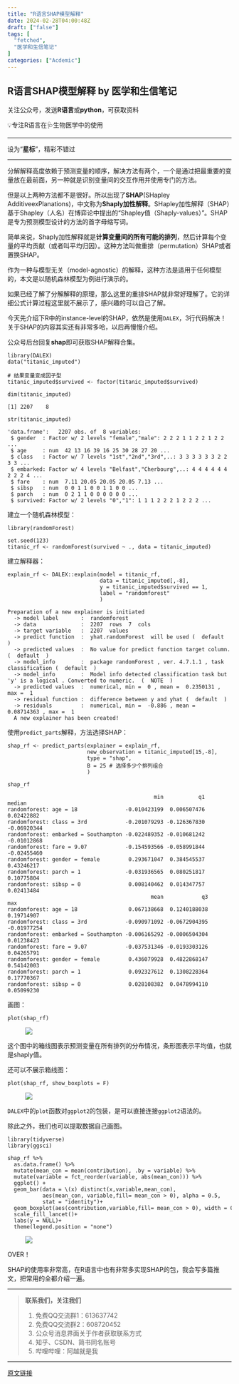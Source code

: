 ```yaml
---
title: "R语言SHAP模型解释"
date: 2024-02-28T04:00:48Z
draft: ["false"]
tags: [
  "fetched",
  "医学和生信笔记"
]
categories: ["Acdemic"]
---
```

R语言SHAP模型解释 by 医学和生信笔记
------
<div><section><span>关注公众号，发送</span><strong>R语言</strong><span>或</span><strong>python</strong><span>，可获取资料</span><span></span></section><section><mp-common-profile data-pluginname="mpprofile" data-id="MzUzOTQzNzU0NA==" data-headimg="http://mmbiz.qpic.cn/mmbiz_png/tpAC6lR84R9YDc8IDhqWAHTrZsMuhDpFlw4scqOl1ZVWpeY77cdibaSzPeGALfkEhdVpwHzVibHCRSYZg4csB43g/0?wx_fmt=png" data-nickname="医学和生信笔记" data-alias="yxhsxbj" data-signature="外科医生👨‍⚕️的R语言和生信学习🔖" data-from="2" data-weuitheme="light"></mp-common-profile></section><section data-role="outer" label="edit by 135editor"><section data-role="paragraph"><section data-role="outer" label="edit by 135editor"><section data-role="paragraph"><section data-role="outer" label="edit by 135editor"><section data-role="paragraph"><section data-role="outer"><section data-role="outer" label="edit by 135editor"><section data-tools="135编辑器" data-id="28"><p data-brushtype="text" hm_fix="440:185"><span>💡专注R语言在🩺生物医学中的使用</span></p></section></section></section></section></section><hr><section data-tool="mdnice编辑器" data-website="https://www.mdnice.com"><p data-tool="mdnice编辑器"><span><span>设为“</span><strong><span>星标</span></strong><span>”，精彩不错过</span></span><br></p><hr><p data-tool="mdnice编辑器"><span><strong></strong></span></p><section data-tool="mdnice编辑器" data-website="https://www.mdnice.com"><p data-tool="mdnice编辑器">分解解释高度依赖于预测变量的顺序，解决方法有两个，一个是通过把最重要的变量放在最前面，另一种就是识别变量间的交互作用并使用专门的方法。</p><p data-tool="mdnice编辑器">但是以上两种方法都不是很好。所以出现了<strong>SHAP</strong>(SHapley AdditiveexPlanations)，中文称为<strong>Shaply加性解释</strong>。SHapley加性解释（SHAP）基于Shapley（人名）在博弈论中提出的“Shapley值（Shaply-values）”。SHAP是专为预测模型设计的方法的首字母缩写词。</p><p data-tool="mdnice编辑器">简单来说，Shaply加性解释就是<strong>计算变量间的所有可能的排列</strong>，然后计算每个变量的平均贡献（或者叫平均归因）。这种方法叫做重排（permutation）SHAP或者置换SHAP。</p><p data-tool="mdnice编辑器">作为一种与模型无关（model-agnostic）的解释，这种方法是适用于任何模型的，本文是以随机森林模型为例进行演示的。</p><p data-tool="mdnice编辑器">如果已经了解了分解解释的原理，那么这里的重排SHAP就非常好理解了。它的详细公式计算过程这里就不展示了，感兴趣的可以自己了解。</p><p data-tool="mdnice编辑器">今天先介绍下R中的instance-level的SHAP，依然是使用<code>DALEX</code>，3行代码解决！关于SHAP的内容其实还有非常多哈，以后再慢慢介绍。</p><p data-tool="mdnice编辑器">公众号后台回复<strong>shap</strong>即可获取SHAP解释合集。</p><pre data-tool="mdnice编辑器"><code><span>library</span>(DALEX)<br>data(<span>"titanic_imputed"</span>)<br><br><span># 结果变量变成因子型</span><br>titanic_imputed$survived &lt;- factor(titanic_imputed$survived)<br><br>dim(titanic_imputed)<br></code></pre><pre data-tool="mdnice编辑器"><code>[1] 2207    8<br></code></pre><pre data-tool="mdnice编辑器"><code>str(titanic_imputed)<br></code></pre><pre data-tool="mdnice编辑器"><code>'data.frame':   2207 obs. of  8 variables:<br> $ gender  : Factor w/ 2 levels "female","male": 2 2 2 1 1 2 2 1 2 2 ...<br> $ age     : num  42 13 16 39 16 25 30 28 27 20 ...<br> $ class   : Factor w/ 7 levels "1st","2nd","3rd",..: 3 3 3 3 3 3 2 2 3 3 ...<br> $ embarked: Factor w/ 4 levels "Belfast","Cherbourg",..: 4 4 4 4 4 4 2 2 2 4 ...<br> $ fare    : num  7.11 20.05 20.05 20.05 7.13 ...<br> $ sibsp   : num  0 0 1 1 0 0 1 1 0 0 ...<br> $ parch   : num  0 2 1 1 0 0 0 0 0 0 ...<br> $ survived: Factor w/ 2 levels "0","1": 1 1 1 2 2 2 1 2 2 2 ...<br></code></pre><p data-tool="mdnice编辑器">建立一个随机森林模型：</p><pre data-tool="mdnice编辑器"><code><span>library</span>(randomForest)<br><br>set.seed(<span>123</span>)<br>titanic_rf &lt;- randomForest(survived ~ ., data = titanic_imputed)<br></code></pre><p data-tool="mdnice编辑器">建立解释器：</p><pre data-tool="mdnice编辑器"><code>explain_rf &lt;- DALEX::explain(model = titanic_rf,<br>                             data = titanic_imputed[,-<span>8</span>],<br>                             y = titanic_imputed$survived == <span>1</span>,<br>                             label = <span>"randomforest"</span><br>                             )<br></code></pre><pre data-tool="mdnice编辑器"><code>Preparation of a new explainer is initiated<br>  -&gt; model label       :  randomforest <br>  -&gt; data              :  2207  rows  7  cols <br>  -&gt; target variable   :  2207  values <br>  -&gt; predict function  :  yhat.randomForest  will be used (  default  )<br>  -&gt; predicted values  :  No value for predict function target column. (  default  )<br>  -&gt; model_info        :  package randomForest , ver. 4.7.1.1 , task classification (  default  ) <br>  -&gt; model_info        :  Model info detected classification task but 'y' is a logical . Converted to numeric.  (  NOTE  )<br>  -&gt; predicted values  :  numerical, min =  0 , mean =  0.2350131 , max =  1  <br>  -&gt; residual function :  difference between y and yhat (  default  )<br>  -&gt; residuals         :  numerical, min =  -0.886 , mean =  0.08714363 , max =  1  <br>  A new explainer has been created!<br></code></pre><p data-tool="mdnice编辑器">使用<code>predict_parts</code>解释，方法选择SHAP：</p><pre data-tool="mdnice编辑器"><code>shap_rf &lt;- predict_parts(explainer = explain_rf,<br>                         new_observation = titanic_imputed[<span>15</span>,-<span>8</span>],<br>                         type = <span>"shap"</span>,<br>                         B = <span>25</span> <span># 选择多少个排列组合</span><br>                         )<br><br>shap_rf<br></code></pre><pre data-tool="mdnice编辑器"><code>                                              min           q1      median<br>randomforest: age = 18               -0.010423199  0.006507476  0.02422882<br>randomforest: class = 3rd            -0.201079293 -0.126367830 -0.06920344<br>randomforest: embarked = Southampton -0.022489352 -0.010681242 -0.01012868<br>randomforest: fare = 9.07            -0.154593566 -0.058991844 -0.02455460<br>randomforest: gender = female         0.293671047  0.384545537  0.43246217<br>randomforest: parch = 1              -0.031936565  0.080251817  0.10775804<br>randomforest: sibsp = 0               0.008140462  0.014347757  0.02413484<br>                                             mean            q3         max<br>randomforest: age = 18                0.067138668  0.1240188038  0.19714907<br>randomforest: class = 3rd            -0.090971092 -0.0672904395 -0.01977254<br>randomforest: embarked = Southampton -0.006165292 -0.0006504304  0.01238423<br>randomforest: fare = 9.07            -0.037531346 -0.0193303126  0.04265791<br>randomforest: gender = female         0.436079928  0.4822868147  0.54142003<br>randomforest: parch = 1               0.092327612  0.1308228364  0.17770367<br>randomforest: sibsp = 0               0.028108382  0.0478994110  0.05099230<br></code></pre><p data-tool="mdnice编辑器">画图：</p><pre data-tool="mdnice编辑器"><code>plot(shap_rf)<br></code></pre><figure data-tool="mdnice编辑器"><img data-imgfileid="100017301" data-ratio="0.7142857142857143" data-type="png" data-w="672" data-src="https://mmbiz.qpic.cn/mmbiz_png/tpAC6lR84R8WE3ibcwhXvgygSU49iapg7ASceOia9QGFUPTXicM4LludNw5NpDMlrEYyd8gKjgOcO3KribIAxlOqPmw/640?wx_fmt=png&amp;from=appmsg" src="https://mmbiz.qpic.cn/mmbiz_png/tpAC6lR84R8WE3ibcwhXvgygSU49iapg7ASceOia9QGFUPTXicM4LludNw5NpDMlrEYyd8gKjgOcO3KribIAxlOqPmw/640?wx_fmt=png&amp;from=appmsg"></figure><p data-tool="mdnice编辑器">这个图中的箱线图表示预测变量在所有排列的分布情况，条形图表示平均值，也就是shaply值。</p><p data-tool="mdnice编辑器">还可以不展示箱线图：</p><pre data-tool="mdnice编辑器"><code>plot(shap_rf, show_boxplots = <span>F</span>)<br></code></pre><figure data-tool="mdnice编辑器"><img data-imgfileid="100017302" data-ratio="0.7142857142857143" data-type="png" data-w="672" data-src="https://mmbiz.qpic.cn/mmbiz_png/tpAC6lR84R8WE3ibcwhXvgygSU49iapg7AycobWs2KicVg1fYRO5O8GC5cggQ8pHj4rEOrwkHfCgQJlbsx4MhEFwg/640?wx_fmt=png&amp;from=appmsg" src="https://mmbiz.qpic.cn/mmbiz_png/tpAC6lR84R8WE3ibcwhXvgygSU49iapg7AycobWs2KicVg1fYRO5O8GC5cggQ8pHj4rEOrwkHfCgQJlbsx4MhEFwg/640?wx_fmt=png&amp;from=appmsg"></figure><p data-tool="mdnice编辑器"><code>DALEX</code>中的<code>plot</code>函数对<code>ggplot2</code>的包装，是可以直接连接<code>ggplot2</code>语法的。</p><p data-tool="mdnice编辑器">除此之外，我们也可以提取数据自己画图。</p><pre data-tool="mdnice编辑器"><code><span>library</span>(tidyverse)<br><span>library</span>(ggsci)<br><br>shap_rf %&gt;% <br>  as.data.frame() %&gt;% <br>  mutate(mean_con = mean(contribution), .by = variable) %&gt;% <br>  mutate(variable = fct_reorder(variable, abs(mean_con))) %&gt;% <br>  ggplot() +<br>  geom_bar(data = \(x) distinct(x,variable,mean_con),<br>           aes(mean_con, variable,fill= mean_con &gt; <span>0</span>), alpha = <span>0.5</span>,<br>           stat = <span>"identity"</span>)+<br>  geom_boxplot(aes(contribution,variable,fill= mean_con &gt; <span>0</span>), width = <span>0.4</span>)+<br>  scale_fill_lancet()+<br>  labs(y = <span>NULL</span>)+<br>  theme(legend.position = <span>"none"</span>)<br></code></pre><figure data-tool="mdnice编辑器"><img data-imgfileid="100017303" data-ratio="0.7142857142857143" data-type="png" data-w="672" data-src="https://mmbiz.qpic.cn/mmbiz_png/tpAC6lR84R8WE3ibcwhXvgygSU49iapg7AichpZxuJhNrYHF6EZ6tDLRSd7BicSd48dviajYhFvZTwBbNUlGH0icJ1lA/640?wx_fmt=png&amp;from=appmsg" src="https://mmbiz.qpic.cn/mmbiz_png/tpAC6lR84R8WE3ibcwhXvgygSU49iapg7AichpZxuJhNrYHF6EZ6tDLRSd7BicSd48dviajYhFvZTwBbNUlGH0icJ1lA/640?wx_fmt=png&amp;from=appmsg"></figure><p data-tool="mdnice编辑器">OVER！</p><p data-tool="mdnice编辑器">SHAP的使用率非常高，在R语言中也有非常多实现SHAP的包，我会写多篇推文，把常用的全都介绍一遍。</p></section><hr><blockquote><p><span><strong>联系我们，关注我们</strong></span></p><ol><li><section>免费QQ交流群1：613637742</section></li><li><section>免费QQ交流群2：608720452</section></li><li><section>公众号消息界面关于作者获取联系方式</section></li><li><section>知乎、CSDN、简书同名账号</section></li><li><section>哔哩哔哩：阿越就是我</section></li></ol></blockquote></section></section></section></section></section><p><mp-style-type data-value="3"></mp-style-type></p></div>  
<hr>
<a href="https://mp.weixin.qq.com/s/vibNxgcs3MyduoNacuW7Bw",target="_blank" rel="noopener noreferrer">原文链接</a>
